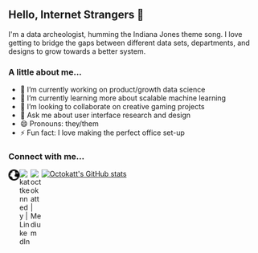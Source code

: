 ## Hello, Internet Strangers 👋

I'm a data archeologist, humming the Indiana Jones theme song.  I love getting to bridge the gaps between different data sets, departments, and designs to grow towards a better system.  


### A little about me...

- 🔭 I’m currently working on product/growth data science
- 🌱 I’m currently learning more about scalable machine learning
- 👯 I’m looking to collaborate on creative gaming projects
- 💬 Ask me about user interface research and design
- 😄 Pronouns: they/them
- ⚡ Fun fact: I love making the perfect office set-up


### Connect with me...

[<img align="left" alt="kattkennedy.me" width="22px" src="https://raw.githubusercontent.com/iconic/open-iconic/master/svg/globe.svg" />][website]
[<img align="left" alt="kattkennedy | LinkedIn" width="22px" src="https://cdn.jsdelivr.net/npm/simple-icons@v3/icons/linkedin.svg" />][linkedin]
[<img align="left" alt="octokatt | Medium" width="22px" src="https://cdn.jsdelivr.net/npm/simple-icons@v3/icons/medium.svg" />][medium]

[![Octokatt's GitHub stats](https://github-readme-stats.vercel.app/api?username=octokatt)](https://github.com/anuraghazra/github-readme-stats)

[website]: http://kattkennedy.me
[medium]: https://medium.com/@octokatt/
[linkedin]: https://www.linkedin.com/in/kattkennedy/
